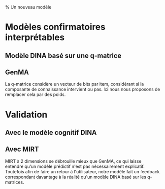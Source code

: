% Un nouveau modèle

# Modèles confirmatoires interprétables

## Modèle DINA basé sur une q-matrice

## GenMA

La q-matrice considère un vecteur de bits par item, considérant si la composante de connaissance intervient ou pas. Ici nous nous proposons de remplacer cela par des poids.

# Validation

## Avec le modèle cognitif DINA

## Avec MIRT

MIRT à 2 dimensions se débrouille mieux que GenMA, ce qui laisse entendre qu'un modèle prédictif n'est pas nécessairement explicatif. Toutefois afin de faire un retour à l'utilisateur, notre modèle fait un feedback correspondant davantage à la réalité qu'un modèle DINA basé sur les q-matrices.
